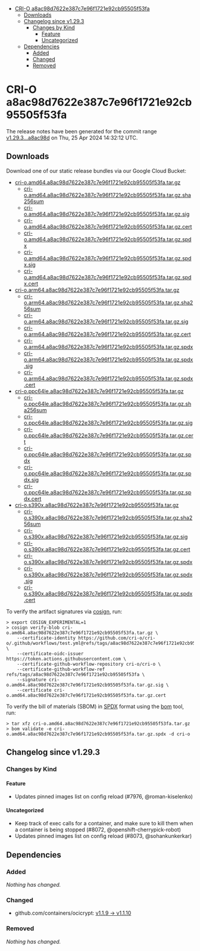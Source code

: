 - [CRI-O a8ac98d7622e387c7e96f1721e92cb95505f53fa](#cri-o-a8ac98d7622e387c7e96f1721e92cb95505f53fa)
  - [Downloads](#downloads)
  - [Changelog since v1.29.3](#changelog-since-v1293)
    - [Changes by Kind](#changes-by-kind)
      - [Feature](#feature)
      - [Uncategorized](#uncategorized)
  - [Dependencies](#dependencies)
    - [Added](#added)
    - [Changed](#changed)
    - [Removed](#removed)

# CRI-O a8ac98d7622e387c7e96f1721e92cb95505f53fa

The release notes have been generated for the commit range
[v1.29.3...a8ac98d](https://github.com/cri-o/cri-o/compare/v1.29.3...a8ac98d7622e387c7e96f1721e92cb95505f53fa) on Thu, 25 Apr 2024 14:32:12 UTC.

## Downloads

Download one of our static release bundles via our Google Cloud Bucket:

- [cri-o.amd64.a8ac98d7622e387c7e96f1721e92cb95505f53fa.tar.gz](https://storage.googleapis.com/cri-o/artifacts/cri-o.amd64.a8ac98d7622e387c7e96f1721e92cb95505f53fa.tar.gz)
  - [cri-o.amd64.a8ac98d7622e387c7e96f1721e92cb95505f53fa.tar.gz.sha256sum](https://storage.googleapis.com/cri-o/artifacts/cri-o.amd64.a8ac98d7622e387c7e96f1721e92cb95505f53fa.tar.gz.sha256sum)
  - [cri-o.amd64.a8ac98d7622e387c7e96f1721e92cb95505f53fa.tar.gz.sig](https://storage.googleapis.com/cri-o/artifacts/cri-o.amd64.a8ac98d7622e387c7e96f1721e92cb95505f53fa.tar.gz.sig)
  - [cri-o.amd64.a8ac98d7622e387c7e96f1721e92cb95505f53fa.tar.gz.cert](https://storage.googleapis.com/cri-o/artifacts/cri-o.amd64.a8ac98d7622e387c7e96f1721e92cb95505f53fa.tar.gz.cert)
  - [cri-o.amd64.a8ac98d7622e387c7e96f1721e92cb95505f53fa.tar.gz.spdx](https://storage.googleapis.com/cri-o/artifacts/cri-o.amd64.a8ac98d7622e387c7e96f1721e92cb95505f53fa.tar.gz.spdx)
  - [cri-o.amd64.a8ac98d7622e387c7e96f1721e92cb95505f53fa.tar.gz.spdx.sig](https://storage.googleapis.com/cri-o/artifacts/cri-o.amd64.a8ac98d7622e387c7e96f1721e92cb95505f53fa.tar.gz.spdx.sig)
  - [cri-o.amd64.a8ac98d7622e387c7e96f1721e92cb95505f53fa.tar.gz.spdx.cert](https://storage.googleapis.com/cri-o/artifacts/cri-o.amd64.a8ac98d7622e387c7e96f1721e92cb95505f53fa.tar.gz.spdx.cert)
- [cri-o.arm64.a8ac98d7622e387c7e96f1721e92cb95505f53fa.tar.gz](https://storage.googleapis.com/cri-o/artifacts/cri-o.arm64.a8ac98d7622e387c7e96f1721e92cb95505f53fa.tar.gz)
  - [cri-o.arm64.a8ac98d7622e387c7e96f1721e92cb95505f53fa.tar.gz.sha256sum](https://storage.googleapis.com/cri-o/artifacts/cri-o.arm64.a8ac98d7622e387c7e96f1721e92cb95505f53fa.tar.gz.sha256sum)
  - [cri-o.arm64.a8ac98d7622e387c7e96f1721e92cb95505f53fa.tar.gz.sig](https://storage.googleapis.com/cri-o/artifacts/cri-o.arm64.a8ac98d7622e387c7e96f1721e92cb95505f53fa.tar.gz.sig)
  - [cri-o.arm64.a8ac98d7622e387c7e96f1721e92cb95505f53fa.tar.gz.cert](https://storage.googleapis.com/cri-o/artifacts/cri-o.arm64.a8ac98d7622e387c7e96f1721e92cb95505f53fa.tar.gz.cert)
  - [cri-o.arm64.a8ac98d7622e387c7e96f1721e92cb95505f53fa.tar.gz.spdx](https://storage.googleapis.com/cri-o/artifacts/cri-o.arm64.a8ac98d7622e387c7e96f1721e92cb95505f53fa.tar.gz.spdx)
  - [cri-o.arm64.a8ac98d7622e387c7e96f1721e92cb95505f53fa.tar.gz.spdx.sig](https://storage.googleapis.com/cri-o/artifacts/cri-o.arm64.a8ac98d7622e387c7e96f1721e92cb95505f53fa.tar.gz.spdx.sig)
  - [cri-o.arm64.a8ac98d7622e387c7e96f1721e92cb95505f53fa.tar.gz.spdx.cert](https://storage.googleapis.com/cri-o/artifacts/cri-o.arm64.a8ac98d7622e387c7e96f1721e92cb95505f53fa.tar.gz.spdx.cert)
- [cri-o.ppc64le.a8ac98d7622e387c7e96f1721e92cb95505f53fa.tar.gz](https://storage.googleapis.com/cri-o/artifacts/cri-o.ppc64le.a8ac98d7622e387c7e96f1721e92cb95505f53fa.tar.gz)
  - [cri-o.ppc64le.a8ac98d7622e387c7e96f1721e92cb95505f53fa.tar.gz.sha256sum](https://storage.googleapis.com/cri-o/artifacts/cri-o.ppc64le.a8ac98d7622e387c7e96f1721e92cb95505f53fa.tar.gz.sha256sum)
  - [cri-o.ppc64le.a8ac98d7622e387c7e96f1721e92cb95505f53fa.tar.gz.sig](https://storage.googleapis.com/cri-o/artifacts/cri-o.ppc64le.a8ac98d7622e387c7e96f1721e92cb95505f53fa.tar.gz.sig)
  - [cri-o.ppc64le.a8ac98d7622e387c7e96f1721e92cb95505f53fa.tar.gz.cert](https://storage.googleapis.com/cri-o/artifacts/cri-o.ppc64le.a8ac98d7622e387c7e96f1721e92cb95505f53fa.tar.gz.cert)
  - [cri-o.ppc64le.a8ac98d7622e387c7e96f1721e92cb95505f53fa.tar.gz.spdx](https://storage.googleapis.com/cri-o/artifacts/cri-o.ppc64le.a8ac98d7622e387c7e96f1721e92cb95505f53fa.tar.gz.spdx)
  - [cri-o.ppc64le.a8ac98d7622e387c7e96f1721e92cb95505f53fa.tar.gz.spdx.sig](https://storage.googleapis.com/cri-o/artifacts/cri-o.ppc64le.a8ac98d7622e387c7e96f1721e92cb95505f53fa.tar.gz.spdx.sig)
  - [cri-o.ppc64le.a8ac98d7622e387c7e96f1721e92cb95505f53fa.tar.gz.spdx.cert](https://storage.googleapis.com/cri-o/artifacts/cri-o.ppc64le.a8ac98d7622e387c7e96f1721e92cb95505f53fa.tar.gz.spdx.cert)
- [cri-o.s390x.a8ac98d7622e387c7e96f1721e92cb95505f53fa.tar.gz](https://storage.googleapis.com/cri-o/artifacts/cri-o.s390x.a8ac98d7622e387c7e96f1721e92cb95505f53fa.tar.gz)
  - [cri-o.s390x.a8ac98d7622e387c7e96f1721e92cb95505f53fa.tar.gz.sha256sum](https://storage.googleapis.com/cri-o/artifacts/cri-o.s390x.a8ac98d7622e387c7e96f1721e92cb95505f53fa.tar.gz.sha256sum)
  - [cri-o.s390x.a8ac98d7622e387c7e96f1721e92cb95505f53fa.tar.gz.sig](https://storage.googleapis.com/cri-o/artifacts/cri-o.s390x.a8ac98d7622e387c7e96f1721e92cb95505f53fa.tar.gz.sig)
  - [cri-o.s390x.a8ac98d7622e387c7e96f1721e92cb95505f53fa.tar.gz.cert](https://storage.googleapis.com/cri-o/artifacts/cri-o.s390x.a8ac98d7622e387c7e96f1721e92cb95505f53fa.tar.gz.cert)
  - [cri-o.s390x.a8ac98d7622e387c7e96f1721e92cb95505f53fa.tar.gz.spdx](https://storage.googleapis.com/cri-o/artifacts/cri-o.s390x.a8ac98d7622e387c7e96f1721e92cb95505f53fa.tar.gz.spdx)
  - [cri-o.s390x.a8ac98d7622e387c7e96f1721e92cb95505f53fa.tar.gz.spdx.sig](https://storage.googleapis.com/cri-o/artifacts/cri-o.s390x.a8ac98d7622e387c7e96f1721e92cb95505f53fa.tar.gz.spdx.sig)
  - [cri-o.s390x.a8ac98d7622e387c7e96f1721e92cb95505f53fa.tar.gz.spdx.cert](https://storage.googleapis.com/cri-o/artifacts/cri-o.s390x.a8ac98d7622e387c7e96f1721e92cb95505f53fa.tar.gz.spdx.cert)

To verify the artifact signatures via [cosign](https://github.com/sigstore/cosign), run:

```console
> export COSIGN_EXPERIMENTAL=1
> cosign verify-blob cri-o.amd64.a8ac98d7622e387c7e96f1721e92cb95505f53fa.tar.gz \
    --certificate-identity https://github.com/cri-o/cri-o/.github/workflows/test.yml@refs/tags/a8ac98d7622e387c7e96f1721e92cb95505f53fa \
    --certificate-oidc-issuer https://token.actions.githubusercontent.com \
    --certificate-github-workflow-repository cri-o/cri-o \
    --certificate-github-workflow-ref refs/tags/a8ac98d7622e387c7e96f1721e92cb95505f53fa \
    --signature cri-o.amd64.a8ac98d7622e387c7e96f1721e92cb95505f53fa.tar.gz.sig \
    --certificate cri-o.amd64.a8ac98d7622e387c7e96f1721e92cb95505f53fa.tar.gz.cert
```

To verify the bill of materials (SBOM) in [SPDX](https://spdx.org) format using the [bom](https://sigs.k8s.io/bom) tool, run:

```console
> tar xfz cri-o.amd64.a8ac98d7622e387c7e96f1721e92cb95505f53fa.tar.gz
> bom validate -e cri-o.amd64.a8ac98d7622e387c7e96f1721e92cb95505f53fa.tar.gz.spdx -d cri-o
```

## Changelog since v1.29.3

### Changes by Kind

#### Feature
 - Updates pinned images list on config reload (#7976, @roman-kiselenko)

#### Uncategorized
 - Keep track of exec calls for a container, and make sure to kill them when a container is being stopped (#8072, @openshift-cherrypick-robot)
 - Updates pinned images list on config reload (#8073, @sohankunkerkar)

## Dependencies

### Added
_Nothing has changed._

### Changed
- github.com/containers/ocicrypt: [v1.1.9 → v1.1.10](https://github.com/containers/ocicrypt/compare/v1.1.9...v1.1.10)

### Removed
_Nothing has changed._
